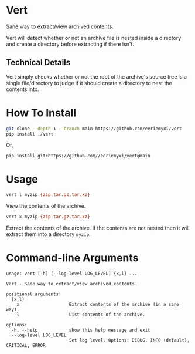 # Vert
Sane way to extract/view archived contents.

Vert will detect whether or not an archive file is nested inside a directory and
create a directory before extracting if there isn't.

## Technical Details
Vert simply checks whether or not the root of the archive's source tree is a
single file/directory to judge if it should create a directory to nest the
contents into.

# How To Install
```bash
git clone --depth 1 --branch main https://github.com/eeriemyxi/vert
pip install ./vert
```
Or,
```
pip install git+https://github.com//eeriemyxi/vert@main
```

# Usage
```bash
vert l myzip.{zip,tar.gz,tar.xz}
```
View the contents of the archive.

```bash
vert x myzip.{zip,tar.gz,tar.xz}
```
Extract the contents of the archive. If the contents are not nested then it will extract
them into a directory `myzip`.

# Command-line Arguments
```
usage: vert [-h] [--log-level LOG_LEVEL] {x,l} ...

Vert - Sane way to extract/view archived contents.

positional arguments:
  {x,l}
    x                   Extract contents of the archive (in a sane way).
    l                   List contents of the archive.

options:
  -h, --help            show this help message and exit
  --log-level LOG_LEVEL
                        Set log level. Options: DEBUG, INFO (default), CRITICAL, ERROR
```
